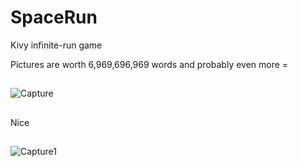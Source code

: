 # SpaceRun
Kivy infinite-run game

Pictures are worth 6,969,696,969 words and probably even more =
##
![Capture](https://user-images.githubusercontent.com/17983341/163698357-7bc98db7-7134-4ecf-9100-1ba2501ba831.PNG)
##
Nice
##
![Capture1](https://user-images.githubusercontent.com/17983341/163698358-228924c0-1c2f-46b6-91e5-c967d8cdf1fc.PNG)

